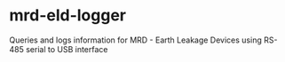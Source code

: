 # mrd-eld-logger
Queries and logs information for MRD - Earth Leakage Devices using RS-485 serial to USB interface
